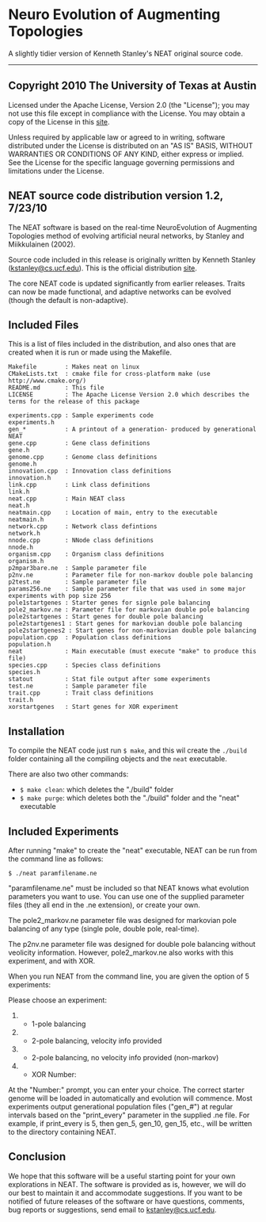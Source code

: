Neuro Evolution of Augmenting Topologies
========================================

A slightly tidier version of Kenneth Stanley's NEAT original source code.

***


Copyright 2010 The University of Texas at Austin
------------------------------------------------


  Licensed under the Apache License, Version 2.0 (the "License");
  you may not use this file except in compliance with the License.
  You may obtain a copy of the License in this [site][2].


  Unless required by applicable law or agreed to in writing, software
  distributed under the License is distributed on an "AS IS" BASIS,
  WITHOUT WARRANTIES OR CONDITIONS OF ANY KIND, either express or implied.
  See the License for the specific language governing permissions and
  limitations under the License.


NEAT source code distribution version 1.2, 7/23/10
----------------------------------------------------


The NEAT software is based on the real-time NeuroEvolution of
Augmenting Topologies method of evolving artificial neural networks, by
Stanley and Miikkulainen (2002).

Source code included in this release is originally written by Kenneth
Stanley (kstanley@cs.ucf.edu).  This is the official distribution [site][1].


The core NEAT code is updated significantly from earlier releases.  Traits
can now be made functional,  and adaptive networks can be evolved (though
the default is  non-adaptive).


Included Files
-------------------------------------


This is a list of files included in the distribution, and also ones that
are created when it is run or made using the Makefile.

```
Makefile        : Makes neat on linux
CMakeLists.txt  : cmake file for cross-platform make (use http://www.cmake.org/)
README.md       : This file
LICENSE         : The Apache License Version 2.0 which describes the terms for the release of this package

experiments.cpp : Sample experiments code
experiments.h
gen_*           : A printout of a generation- produced by generational NEAT
gene.cpp        : Gene class definitions
gene.h
genome.cpp      : Genome class definitions
genome.h
innovation.cpp  : Innovation class definitions
innovation.h
link.cpp        : Link class definitions
link.h
neat.cpp        : Main NEAT class
neat.h
neatmain.cpp    : Location of main, entry to the executable
neatmain.h
network.cpp     : Network class defintions
network.h
nnode.cpp       : NNode class definitions
nnode.h
organism.cpp    : Organism class definitions
organism.h
p2mpar3bare.ne  : Sample parameter file
p2nv.ne         : Parameter file for non-markov double pole balancing
p2test.ne       : Sample parameter file
params256.ne    : Sample parameter file that was used in some major experiments with pop size 256
pole1startgenes : Starter genes for signle pole balancing
pole2_markov.ne : Parameter file for markovian double pole balancing
pole2startgenes : Start genes for double pole balancing
pole2startgenes1 : Start genes for markovian double pole balancing
pole2startgenes2 : Start genes for non-markovian double pole balancing
population.cpp  : Population class definitions
population.h
neat            : Main executable (must execute "make" to produce this file)
species.cpp     : Species class definitions
species.h
statout         : Stat file output after some experiments
test.ne         : Sample parameter file
trait.cpp       : Trait class definitions
trait.h
xorstartgenes   : Start genes for XOR experiment
```

Installation
------------


To compile the NEAT code just run `$ make`, and this wil create the `./build` folder 
containing all the compiling objects and the `neat` executable.

There are also two other commands:
 * `$ make clean`: which deletes the "./build" folder
 * `$ make purge`: which deletes both the "./build" folder and the "neat" executable


Included Experiments
--------------------


After running "make" to create the "neat" executable, NEAT can be run
from the command line as follows:

`$ ./neat paramfilename.ne`

"paramfilename.ne" must be included so that NEAT knows what evolution
parameters you want to use.  You can use one of the supplied parameter
files (they all end in the .ne extension), or create your own.

The pole2_markov.ne parameter file was designed for markovian pole
balancing of any type (single pole, double pole, real-time).

The p2nv.ne parameter file was designed for double pole balancing without
veolicity information.  However, pole2_markov.ne also works with this
experiment, and with XOR.

When you run NEAT from the command line, you are given the option of 5
experiments:

Please choose an experiment:
  1. - 1-pole balancing
  2. - 2-pole balancing, velocity info provided
  3. - 2-pole balancing, no velocity info provided (non-markov)
  4. - XOR
Number:

At the "Number:" prompt, you can enter your choice.  The correct starter
genome will be loaded in automatically and evolution will commence.
Most experiments output generational population files ("gen_#") at
regular intervals based on the "print_every" parameter in the supplied
.ne file. For example, if print_every is 5, then gen_5, gen_10, gen_15,
etc., will be written to the directory containing NEAT.


Conclusion
----------


We hope that this software will be a useful starting point for your own
explorations in NEAT. The software is provided as is, however,
we will do our best to maintain it and accommodate suggestions. If you
want to be notified of future releases of the software or have questions,
comments, bug reports or suggestions, send email to kstanley@cs.ucf.edu.


[1]:http://nn.cs.utexas.edu/keyword?neat-c
[2]:http://www.apache.org/licenses/LICENSE-2.0
